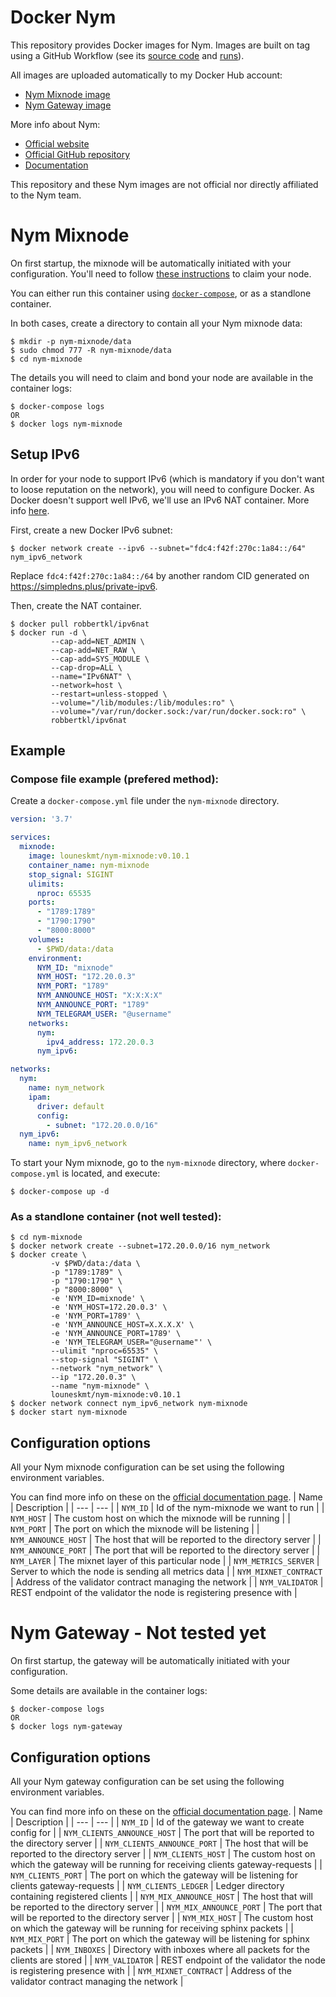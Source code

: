# Docker Nym

This repository provides Docker images for Nym. Images are built on tag using a GitHub Workflow (see its [source code](https://github.com/louneskmt/docker-nym/blob/main/.github/workflows/on-tag.yml) and [runs](https://github.com/louneskmt/docker-nym/actions)).

All images are uploaded automatically to my Docker Hub account:
- [Nym Mixnode image](https://hub.docker.com/repository/docker/louneskmt/nym-mixnode)
- [Nym Gateway image](https://hub.docker.com/repository/docker/louneskmt/nym-gateway)

More info about Nym:
- [Official website](https://nymtech.net)
- [Official GitHub repository](https://github.com/nymtech/nym)
- [Documentation](https://nymtech.net/docs/overview/)

This repository and these Nym images are not official nor directly affiliated to the Nym team.

# Nym Mixnode
On first startup, the mixnode will be automatically initiated with your configuration. You'll need to follow [these instructions](https://nymtech.net/docs/run-nym-nodes/mixnodes/#claim-your-mixnode-in-telegram-so-you-can-get-tokens) to claim your node.

You can either run this container using [`docker-compose`](https://docs.docker.com/compose/install/), or as a standlone container.

In both cases, create a directory to contain all your Nym mixnode data:
```shell
$ mkdir -p nym-mixnode/data
$ sudo chmod 777 -R nym-mixnode/data
$ cd nym-mixnode
```

The details you will need to claim and bond your node are available in the container logs:
```shell
$ docker-compose logs
OR
$ docker logs nym-mixnode
```

## Setup IPv6
In order for your node to support IPv6 (which is mandatory if you don't want to loose reputation on the network), you will need to configure Docker. As Docker doesn't support well IPv6, we'll use an IPv6 NAT container. More info [here](https://github.com/robbertkl/docker-ipv6nat).

First, create a new Docker IPv6 subnet:

```shell
$ docker network create --ipv6 --subnet="fdc4:f42f:270c:1a84::/64" nym_ipv6_network
```

Replace `fdc4:f42f:270c:1a84::/64` by another random CID generated on
https://simpledns.plus/private-ipv6.

Then, create the NAT container.

```shell
$ docker pull robbertkl/ipv6nat
$ docker run -d \
         --cap-add=NET_ADMIN \
         --cap-add=NET_RAW \
         --cap-add=SYS_MODULE \
         --cap-drop=ALL \
         --name="IPv6NAT" \
         --network=host \
         --restart=unless-stopped \
         --volume="/lib/modules:/lib/modules:ro" \
         --volume="/var/run/docker.sock:/var/run/docker.sock:ro" \
         robbertkl/ipv6nat
```

## Example

### Compose file example (prefered method):
Create a `docker-compose.yml` file under the `nym-mixnode` directory.

```yml
version: '3.7'

services:
  mixnode:
    image: louneskmt/nym-mixnode:v0.10.1
    container_name: nym-mixnode
    stop_signal: SIGINT
    ulimits:
      nproc: 65535
    ports:
      - "1789:1789"
      - "1790:1790"
      - "8000:8000"
    volumes:
      - $PWD/data:/data
    environment:
      NYM_ID: "mixnode"
      NYM_HOST: "172.20.0.3"
      NYM_PORT: "1789"
      NYM_ANNOUNCE_HOST: "X:X:X:X"
      NYM_ANNOUNCE_PORT: "1789"
      NYM_TELEGRAM_USER: "@username"
    networks:
      nym:
        ipv4_address: 172.20.0.3
      nym_ipv6:

networks:
  nym:
    name: nym_network
    ipam:
      driver: default
      config:
        - subnet: "172.20.0.0/16"
  nym_ipv6:
    name: nym_ipv6_network
```

To start your Nym mixnode, go to the `nym-mixnode` directory, where `docker-compose.yml` is located, and execute:

```shell
$ docker-compose up -d
```

### As a standlone container (not well tested):
```shell
$ cd nym-mixnode
$ docker network create --subnet=172.20.0.0/16 nym_network
$ docker create \
         -v $PWD/data:/data \
         -p "1789:1789" \
         -p "1790:1790" \
         -p "8000:8000" \
         -e 'NYM_ID=mixnode' \
         -e 'NYM_HOST=172.20.0.3' \
         -e 'NYM_PORT=1789' \
         -e 'NYM_ANNOUNCE_HOST=X.X.X.X' \
         -e 'NYM_ANNOUNCE_PORT=1789' \
         -e 'NYM_TELEGRAM_USER="@username"' \
         --ulimit "nproc=65535" \
         --stop-signal "SIGINT" \
         --network "nym_network" \
         --ip "172.20.0.3" \
         --name "nym-mixnode" \
         louneskmt/nym-mixnode:v0.10.1
$ docker network connect nym_ipv6_network nym-mixnode
$ docker start nym-mixnode
```

## Configuration options
All your Nym mixnode configuration can be set using the following environment variables.

You can find more info on these on the [official documentation page](https://nymtech.net/docs/run-nym-nodes/mixnodes/).
| Name                | Description |
| ---                 | --- |
| `NYM_ID`              | Id of the nym-mixnode we want to run |
| `NYM_HOST`            | The custom host on which the mixnode will be running |
| `NYM_PORT`            | The port on which the mixnode will be listening |
| `NYM_ANNOUNCE_HOST`   | The host that will be reported to the directory server |
| `NYM_ANNOUNCE_PORT`   | The port that will be reported to the directory server |
| `NYM_LAYER`          | The mixnet layer of this particular node |
| `NYM_METRICS_SERVER`  | Server to which the node is sending all metrics data |
| `NYM_MIXNET_CONTRACT` | Address of the validator contract managing the network |
| `NYM_VALIDATOR`       | REST endpoint of the validator the node is registering presence with |

# Nym Gateway - Not tested yet
On first startup, the gateway will be automatically initiated with your configuration.

Some details are available in the container logs:
```
$ docker-compose logs
OR
$ docker logs nym-gateway
```

## Configuration options
All your Nym gateway configuration can be set using the following environment variables.

You can find more info on these on the [official documentation page](https://nymtech.net/docs/run-nym-nodes/gateways/).
| Name                        | Description |
| ---                         | --- |
| `NYM_ID`                    | Id of the gateway we want to create config for |
| `NYM_CLIENTS_ANNOUNCE_HOST` | The port that will be reported to the directory server |
| `NYM_CLIENTS_ANNOUNCE_PORT` | The host that will be reported to the directory server |
| `NYM_CLIENTS_HOST`          | The custom host on which the gateway will be running for receiving clients gateway-requests |
| `NYM_CLIENTS_PORT`          | The port on which the gateway will be listening for clients gateway-requests |
| `NYM_CLIENTS_LEDGER`        | Ledger directory containing registered clients |
| `NYM_MIX_ANNOUNCE_HOST`     | The host that will be reported to the directory server |
| `NYM_MIX_ANNOUNCE_PORT`     | The port that will be reported to the directory server |
| `NYM_MIX_HOST`              | The custom host on which the gateway will be running for receiving sphinx packets |
| `NYM_MIX_PORT`              | The port on which the gateway will be listening for sphinx packets |
| `NYM_INBOXES`               | Directory with inboxes where all packets for the clients are stored |
| `NYM_VALIDATOR`             | REST endpoint of the validator the node is registering presence with |
| `NYM_MIXNET_CONTRACT` | Address of the validator contract managing the network |
